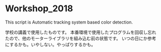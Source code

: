 # Workshop_2018
This script is Automatic tracking system based color detection.

学校の講義で使用したものです。
本番環境で使用したプログラムを回収し忘れたので、他のモーターライブラリを組み込む前の状態です。
いつの日にか参考にするかも。いやしない。やっぱりするかも。
